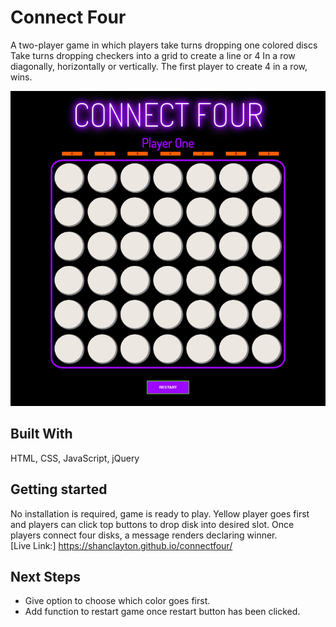 # Connect Four 

A two-player game in which players take turns dropping one colored discs Take turns dropping checkers into a grid to create a line or 4 In a row diagonally, horizontally or vertically. The first player to create 4 in a row, wins.

![connect four screenshot](https://github.com/ShanClayton/shanclayton.github.io/blob/master/connectfour/images/connectfourimg.png)

## Built With
HTML, CSS, JavaScript, jQuery

## Getting started

No installation is required, game is ready to play. Yellow player goes first and players can click top buttons to drop disk into desired slot. Once players connect four disks, a message renders declaring winner. 
<br>
[Live Link:] https://shanclayton.github.io/connectfour/ 


## Next Steps
* Give option to choose which color goes first.
* Add function to restart game once restart button has been clicked.
